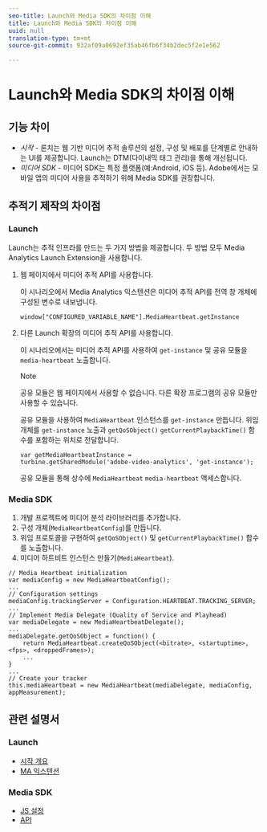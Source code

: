 ```yaml
---
seo-title: Launch와 Media SDK의 차이점 이해
title: Launch와 Media SDK의 차이점 이해
uuid: null
translation-type: tm+mt
source-git-commit: 932af09a0692ef35ab46fb6f34b2dec5f2e1e562

---
```



# Launch와 Media SDK의 차이점 이해

## 기능 차이

* *시작* - 론치는 웹 기반 미디어 추적 솔루션의 설정, 구성 및 배포를 단계별로 안내하는 UI를 제공합니다. Launch는 DTM(다이내믹 태그 관리)을 통해 개선됩니다.
* *미디어 SDK* - 미디어 SDK는 특정 플랫폼(예:Android, iOS 등). Adobe에서는 모바일 앱의 미디어 사용을 추적하기 위해 Media SDK를 권장합니다.

## 추적기 제작의 차이점

### Launch

Launch는 추적 인프라를 만드는 두 가지 방법을 제공합니다. 두 방법 모두 Media Analytics Launch Extension을 사용합니다.

1. 웹 페이지에서 미디어 추적 API를 사용합니다.

   이 시나리오에서 Media Analytics 익스텐션은 미디어 추적 API를 전역 창 개체에 구성된 변수로 내보냅니다.

   ```
   window["CONFIGURED_VARIABLE_NAME"].MediaHeartbeat.getInstance
   ```

1. 다른 Launch 확장의 미디어 추적 API를 사용합니다.

   이 시나리오에서는 미디어 추적 API를 사용하여 `get-instance` 및 공유 모듈을 `media-heartbeat` 노출합니다.

   >[!NOTE]
   >
   >공유 모듈은 웹 페이지에서 사용할 수 없습니다. 다른 확장 프로그램의 공유 모듈만 사용할 수 있습니다.

   공유 모듈을 사용하여 `MediaHeartbeat` 인스턴스를 `get-instance` 만듭니다.
위임 개체를 `get-instance` 노출과 `getQoSObject()` `getCurrentPlaybackTime()` 함수를 포함하는 위치로 전달합니다.

   ```
   var getMediaHeartbeatInstance =
   turbine.getSharedModule('adobe-video-analytics', 'get-instance');
   ```

   공유 모듈을 통해 상수에 `MediaHeartbeat` `media-heartbeat` 액세스합니다.

### Media SDK

1. 개발 프로젝트에 미디어 분석 라이브러리를 추가합니다.
1. 구성 개체(`MediaHeartbeatConfig`)를 만듭니다.
1. 위임 프로토콜을 구현하여 `getQoSObject()` 및 `getCurrentPlaybackTime()` 함수를 노출합니다.
1. 미디어 하트비트 인스턴스 만들기(`MediaHeartbeat`).

```
// Media Heartbeat initialization
var mediaConfig = new MediaHeartbeatConfig();
...
// Configuration settings
mediaConfig.trackingServer = Configuration.HEARTBEAT.TRACKING_SERVER;
...
// Implement Media Delegate (Quality of Service and Playhead)
var mediaDelegate = new MediaHeartbeatDelegate();
...
mediaDelegate.getQoSObject = function() {
    return MediaHeartbeat.createQoSObject(<bitrate>, <startuptime>, <fps>, <droppedFrames>);
    ...
}
...
// Create your tracker
this.mediaHeartbeat = new MediaHeartbeat(mediaDelegate, mediaConfig, appMeasurement);
```

## 관련 설명서

### Launch

* [시작 개요](https://docs.adobe.com/content/help/en/launch/using/overview.html)
* [MA 익스텐션](https://docs.adobe.com/content/help/en/launch/using/extensions-ref/adobe-extension/media-analytics-extension/overview.html)

### Media SDK

* [JS 설정](/help/sdk-implement/setup/set-up-js.md)
* [API](https://adobe-marketing-cloud.github.io/media-sdks/reference/javascript/MediaHeartbeat.html)

